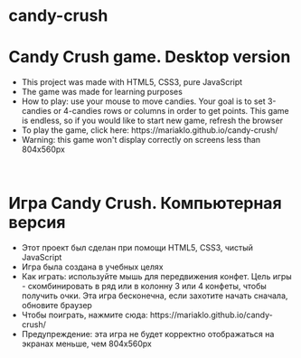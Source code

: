 # candy-crush
<h1>Candy Crush game. Desktop version</h1>
<ul>
  <li>This project was made with HTML5, CSS3, pure JavaScript</li>
  <li>The game was made for learning purposes</li>
  <li>How to play: use your mouse to move candies. Your goal is to set 3-candies or 4-candies rows or columns in order to get points. This game is endless, so if you would like to start new game, refresh the browser</li>
  <li>To play the game, click here: https://mariaklo.github.io/candy-crush/</li>
  <li>Warning: this game won't display correctly on screens less than 804x560px</li>
</ul>
<br>
<h1>Игра Candy Crush. Компьютерная версия</h1>
<ul>
  <li>Этот проект был сделан при помощи HTML5, CSS3, чистый JavaScript</li>
  <li>Игра была создана в учебных целях</li>
  <li>Как играть: используйте мышь для передвижения конфет. Цель игры - скомбинировать в ряд или в колонну 3 или 4 конфеты, чтобы получить очки. Эта игра бесконечна, если захотите начать сначала, обновите браузер</li>
  <li>Чтобы поиграть, нажмите сюда: https://mariaklo.github.io/candy-crush/</li>
  <li>Предупреждение: эта игра не будет корректно отображаться на экранах меньше, чем 804x560px</li>
</ul>
